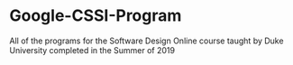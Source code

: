 # Google-CSSI-Program
All of the programs for the Software Design Online course taught by Duke University completed in the Summer of 2019
